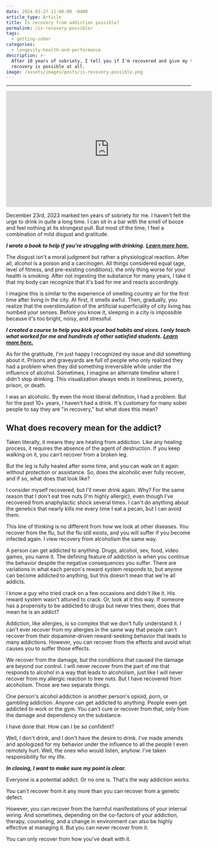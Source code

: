 ```yaml
---
date: 2024-03-27 11:00:00 -0400
article_type: Article
title: Is recovery from addiction possible?
permalink: /is-recovery-possible/
tags:
  - getting-sober
categories:
  - longevity-health-and-performance
description: >-
  After 10 years of sobriety, I tell you if I'm recovered and give my take on if
  recovery is possible at all. 
image: /assets/images/posts/is-recovery-possible.png
---
```

---

<div class="cms-embed"><iframe width="560" height="315" src="https://www.youtube.com/embed/3R3Mcw1FyWM?si=OhLm60k76Ompxwhg" title="YouTube video player" frameborder="0" allow="accelerometer; autoplay; clipboard-write; encrypted-media; gyroscope; picture-in-picture; web-share" referrerpolicy="strict-origin-when-cross-origin" allowfullscreen=""></iframe></div>

December 23rd, 2023 marked ten years of sobriety for me. I haven't felt the urge to drink in quite a long time. I can sit in a bar with the smell of booze and feel nothing at its strongest pull. But most of the time, I feel a combination of mild disgust and gratitude.

***I wrote a book to help if you're struggling with drinking.*** [​***Learn more here.***​](https://amzn.to/3TSD4Fg)

The disgust isn't a moral judgment but rather a physiological reaction. After all, alcohol is a poison and a carcinogen. All things considered equal (age, level of fitness, and pre-existing conditions), the only thing worse for your health is smoking. After not ingesting the substance for many years, I take it that my body can recognize that it's bad for me and reacts accordingly.

I imagine this is similar to the experience of smelling country air for the first time after living in the city. At first, it smells awful. Then, gradually, you realize that the overstimulation of the artificial superficiality of city living has numbed your senses. Before you know it, sleeping in a city is impossible because it's too bright, noisy, and stressful.

***I created a course to help you kick your bad habits and vices. I only teach what worked for me and hundreds of other satisfied students.*** [​***Learn more here.***​](https://edlatimore.com/products/vicebreakers/)

As for the gratitude, I'm just happy I recognized my issue and did something about it. Prisons and graveyards are full of people who only realized they had a problem when they did something irreversible while under the influence of alcohol. Sometimes, I imagine an alternate timeline where I didn't stop drinking. This visualization always ends in loneliness, poverty, prison, or death.

I was an alcoholic. By even the most liberal definition, I had a problem. But for the past 10+ years, I haven't had a drink. It's customary for many sober people to say they are "in recovery," but what does this mean?

## What does recovery mean for the addict?

Taken literally, it means they are healing from addiction. Like any healing process, it requires the absence of the agent of destruction. If you keep walking on it, you can't recover from a broken leg.

But the leg is fully healed after some time, and you can walk on it again without protection or assistance. So, does the alcoholic ever fully recover, and if so, what does that look like?

I consider myself recovered, but I'll never drink again. Why? For the same reason that I don't eat tree nuts (I'm highly allergic), even though I've recovered from anaphylactic shock several times. I can't do anything about the genetics that nearly kills me every time I eat a pecan, but I can avoid them.

This line of thinking is no different from how we look at other diseases. You recover from the flu, but the flu still exists, and you will suffer if you become infected again. I view recovery from alcoholism the same way.

A person can get addicted to anything. Drugs, alcohol, sex, food, video games, you name it. The defining feature of addiction is when you continue the behavior despite the negative consequences you suffer. There are variations in what each person's reward system responds to, but anyone can become addicted to anything, but this doesn't mean that we're all addicts.

I know a guy who tried crack on a few occasions and didn't like it. His reward system wasn't attuned to crack. Or, look at it this way. If someone has a propensity to be addicted to drugs but never tries them, does that mean he is an addict?

Addiction, like allergies, is so complex that we don't fully understand it. I can't ever recover from my allergies in the same way that people can't recover from their dopamine-driven reward-seeking behavior that leads to many addictions. However, you can recover from the effects and avoid what causes you to suffer those effects.

We recover from the damage, but the conditions that caused the damage are beyond our control. I will never recover from the part of me that responds to alcohol in a way that leads to alcoholism, just like I will never recover from my allergic reaction to tree nuts. But I have recovered from alcoholism. Those are two separate things.

One person's alcohol addiction is another person's opioid, porn, or gambling addiction. Anyone can get addicted to anything. People even get addicted to work or the gym. You can't cure or recover from that, only from the damage and dependency on the substance.

I have done that. How can I be so confident?

Well, I don't drink, and I don't have the desire to drink. I've made amends and apologized for my behavior under the influence to all the people I even remotely hurt. Well, the ones who would listen, anyhow. I've taken responsibility for my life.

***In closing, I want to make sure my point is clear.***

Everyone is a potential addict. Or no one is. That's the way addiction works.

You can't recover from it any more than you can recover from a genetic defect.

However, you can recover from the harmful manifestations of your internal wiring. And sometimes, depending on the co-factors of your addiction, therapy, counseling, and a change in environment can also be highly effective at managing it. But you can never recover from it.

You can only recover from how you've dealt with it.